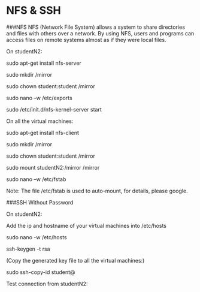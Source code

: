 # NFS & SSH

###NFS
NFS (Network File System) allows a system to share directories and files with others over a network. By using NFS, users and programs can access files on remote systems almost as if they were local files.


On studentN2:

sudo apt-get install nfs-server

sudo mkdir /mirror

sudo chown student:student /mirror

sudo nano –w /etc/exports

sudo /etc/init.d/nfs-kernel-server start

On all the virtual machines:

sudo apt-get install nfs-client

sudo mkdir /mirror

sudo chown student:student /mirror

sudo mount studentN2:/mirror /mirror

sudo nano –w /etc/fstab

Note:
The file /etc/fstab is used to auto-mount, for details, please google.




###SSH Without Password

On studentN2:

Add the ip and hostname of your virtual machines into /etc/hosts

sudo nano -w /etc/hosts

ssh-keygen -t rsa

(Copy the generated key file to all the virtual machines:)

sudo ssh-copy-id student@<hostname>

Test connection from studentN2:



